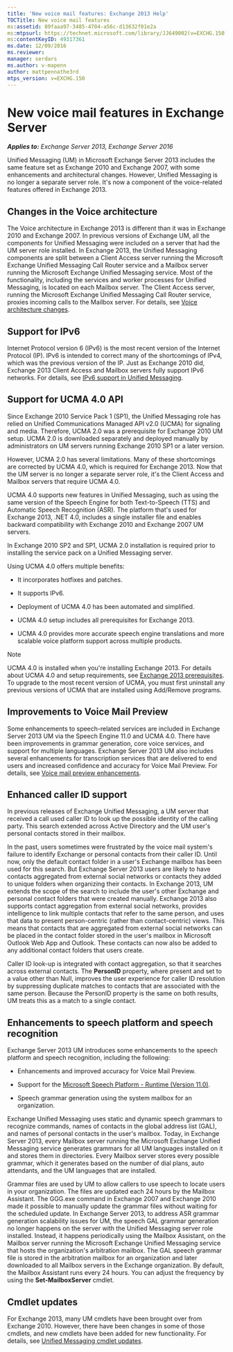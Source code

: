 ```yaml
---
title: 'New voice mail features: Exchange 2013 Help'
TOCTitle: New voice mail features
ms:assetid: 89faaa97-3485-4704-a56c-d13632f01e2a
ms:mtpsurl: https://technet.microsoft.com/library/JJ649002(v=EXCHG.150)
ms:contentKeyID: 49317361
ms.date: 12/09/2016
ms.reviewer: 
manager: serdars
ms.author: v-mapenn
author: mattpennathe3rd
mtps_version: v=EXCHG.150
---
```


# New voice mail features in Exchange Server

_**Applies to:** Exchange Server 2013, Exchange Server 2016_

Unified Messaging (UM) in Microsoft Exchange Server 2013 includes the same feature set as Exchange 2010 and Exchange 2007, with some enhancements and architectural changes. However, Unified Messaging is no longer a separate server role. It's now a component of the voice-related features offered in Exchange 2013.

## Changes in the Voice architecture

The Voice architecture in Exchange 2013 is different than it was in Exchange 2010 and Exchange 2007. In previous versions of Exchange UM, all the components for Unified Messaging were included on a server that had the UM server role installed. In Exchange 2013, the Unified Messaging components are split between a Client Access server running the Microsoft Exchange Unified Messaging Call Router service and a Mailbox server running the Microsoft Exchange Unified Messaging service. Most of the functionality, including the services and worker processes for Unified Messaging, is located on each Mailbox server. The Client Access server, running the Microsoft Exchange Unified Messaging Call Router service, proxies incoming calls to the Mailbox server. For details, see [Voice architecture changes](voice-architecture-changes-exchange-2013-help.md).

## Support for IPv6

Internet Protocol version 6 (IPv6) is the most recent version of the Internet Protocol (IP). IPv6 is intended to correct many of the shortcomings of IPv4, which was the previous version of the IP. Just as Exchange 2010 did, Exchange 2013 Client Access and Mailbox servers fully support IPv6 networks. For details, see [IPv6 support in Unified Messaging](ipv6-support-in-unified-messaging-exchange-2013-help.md).

## Support for UCMA 4.0 API

Since Exchange 2010 Service Pack 1 (SP1), the Unified Messaging role has relied on Unified Communications Managed API v2.0 (UCMA) for signaling and media. Therefore, UCMA 2.0 was a prerequisite for Exchange 2010 UM setup. UCMA 2.0 is downloaded separately and deployed manually by administrators on UM servers running Exchange 2010 SP1 or a later version.

However, UCMA 2.0 has several limitations. Many of these shortcomings are corrected by UCMA 4.0, which is required for Exchange 2013. Now that the UM server is no longer a separate server role, it's the Client Access and Mailbox servers that require UCMA 4.0.

UCMA 4.0 supports new features in Unified Messaging, such as using the same version of the Speech Engine for both Text-to-Speech (TTS) and Automatic Speech Recognition (ASR). The platform that's used for Exchange 2013, .NET 4.0, includes a single installer file and enables backward compatibility with Exchange 2010 and Exchange 2007 UM servers.

In Exchange 2010 SP2 and SP1, UCMA 2.0 installation is required prior to installing the service pack on a Unified Messaging server.

Using UCMA 4.0 offers multiple benefits:

  - It incorporates hotfixes and patches.

  - It supports IPv6.

  - Deployment of UCMA 4.0 has been automated and simplified.

  - UCMA 4.0 setup includes all prerequisites for Exchange 2013.

  - UCMA 4.0 provides more accurate speech engine translations and more scalable voice platform support across multiple products.

> [!NOTE]
> UCMA 4.0 is installed when you're installing Exchange 2013. For details about UCMA 4.0 and setup requirements, see <A href="exchange-2013-prerequisites-exchange-2013-help.md">Exchange 2013 prerequisites</A>. To upgrade to the most recent version of UCMA, you must first uninstall any previous versions of UCMA that are installed using Add/Remove programs.

## Improvements to Voice Mail Preview

Some enhancements to speech-related services are included in Exchange Server 2013 UM via the Speech Engine 11.0 and UCMA 4.0. There have been improvements in grammar generation, core voice services, and support for multiple languages. Exchange Server 2013 UM also includes several enhancements for transcription services that are delivered to end users and increased confidence and accuracy for Voice Mail Preview. For details, see [Voice mail preview enhancements](voice-mail-preview-enhancements-exchange-2013-help.md).

## Enhanced caller ID support

In previous releases of Exchange Unified Messaging, a UM server that received a call used caller ID to look up the possible identity of the calling party. This search extended across Active Directory and the UM user's personal contacts stored in their mailbox.

In the past, users sometimes were frustrated by the voice mail system's failure to identify Exchange or personal contacts from their caller ID. Until now, only the default contact folder in a user's Exchange mailbox has been used for this search. But Exchange Server 2013 users are likely to have contacts aggregated from external social networks or contacts they added to unique folders when organizing their contacts. In Exchange 2013, UM extends the scope of the search to include the user's other Exchange and personal contact folders that were created manually. Exchange 2013 also supports contact aggregation from external social networks, provides intelligence to link multiple contacts that refer to the same person, and uses that data to present person-centric (rather than contact-centric) views. This means that contacts that are aggregated from external social networks can be placed in the contact folder stored in the user's mailbox in Microsoft Outlook Web App and Outlook. These contacts can now also be added to any additional contact folders that users create.

Caller ID look-up is integrated with contact aggregation, so that it searches across external contacts. The **PersonID** property, where present and set to a value other than Null, improves the user experience for caller ID resolution by suppressing duplicate matches to contacts that are associated with the same person. Because the PersonID property is the same on both results, UM treats this as a match to a single contact.

## Enhancements to speech platform and speech recognition

Exchange Server 2013 UM introduces some enhancements to the speech platform and speech recognition, including the following:

  - Enhancements and improved accuracy for Voice Mail Preview.

  - Support for the [Microsoft Speech Platform - Runtime (Version 11.0)](https://go.microsoft.com/fwlink/p/?linkid=253196).

  - Speech grammar generation using the system mailbox for an organization.

Exchange Unified Messaging uses static and dynamic speech grammars to recognize commands, names of contacts in the global address list (GAL), and names of personal contacts in the user's mailbox. Today, in Exchange Server 2013, every Mailbox server running the Microsoft Exchange Unified Messaging service generates grammars for all UM languages installed on it and stores them in directories. Every Mailbox server stores every possible grammar, which it generates based on the number of dial plans, auto attendants, and the UM languages that are installed.

Grammar files are used by UM to allow callers to use speech to locate users in your organization. The files are updated each 24 hours by the Mailbox Assistant. The GGG.exe command in Exchange 2007 and Exchange 2010 made it possible to manually update the grammar files without waiting for the scheduled update. In Exchange Server 2013, to address ASR grammar generation scalability issues for UM, the speech GAL grammar generation no longer happens on the server with the Unified Messaging server role installed. Instead, it happens periodically using the Mailbox Assistant, on the Mailbox server running the Microsoft Exchange Unified Messaging service that hosts the organization's arbitration mailbox. The GAL speech grammar file is stored in the arbitration mailbox for an organization and later downloaded to all Mailbox servers in the Exchange organization. By default, the Mailbox Assistant runs every 24 hours. You can adjust the frequency by using the **Set-MailboxServer** cmdlet.

## Cmdlet updates

For Exchange 2013, many UM cmdlets have been brought over from Exchange 2010. However, there have been changes in some of those cmdlets, and new cmdlets have been added for new functionality. For details, see [Unified Messaging cmdlet updates](unified-messaging-cmdlet-updates-exchange-2013-help.md).

